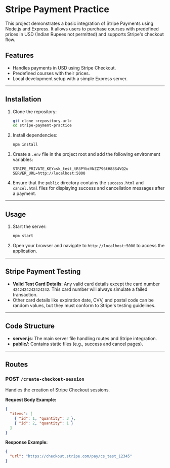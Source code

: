 # Stripe Payment Practice

This project demonstrates a basic integration of Stripe Payments using Node.js and Express. It allows users to purchase courses with predefined prices in USD (Indian Rupees not permitted) and supports Stripe's checkout flow.

## Features

- Handles payments in USD using Stripe Checkout.
- Predefined courses with their prices.
- Local development setup with a simple Express server.

---

## Installation

1. Clone the repository:

   ```bash
   git clone <repository-url>
   cd stripe-payment-practice
   ```

2. Install dependencies:

   ```bash
   npm install
   ```

3. Create a `.env` file in the project root and add the following environment variables:

   ```env
   STRIPE_PRIVATE_KEY=sk_test_tR3PYbcVNZZ796tH88S4VQ2u
   SERVER_URL=http://localhost:5000
   ```

4. Ensure that the `public` directory contains the `success.html` and `cancel.html` files for displaying success and cancellation messages after a payment.

---

## Usage

1. Start the server:

   ```bash
   npm start
   ```

2. Open your browser and navigate to `http://localhost:5000` to access the application.

---

## Stripe Payment Testing

- **Valid Test Card Details**: Any valid card details except the card number `4242424242424242`. This card number will always simulate a failed transaction.
- Other card details like expiration date, CVV, and postal code can be random values, but they must conform to Stripe's testing guidelines.

---

## Code Structure

- **server.js**: The main server file handling routes and Stripe integration.
- **public/**: Contains static files (e.g., success and cancel pages).

---

## Routes

### POST `/create-checkout-session`

Handles the creation of Stripe Checkout sessions.

**Request Body Example:**

```json
{
  "items": [
    { "id": 1, "quantity": 3 },
    { "id": 2, "quantity": 1 }
  ]
}
```

**Response Example:**

```json
{
  "url": "https://checkout.stripe.com/pay/cs_test_12345"
}
```

